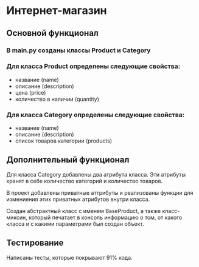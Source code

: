 # Интернет-магазин

## Основной функционал

### В main.py созданы классы Product и Category

### Для класса Product определены следующие свойства:

- название (name)
- описание (description)
- цена (price)
- количество в наличии (quantity)

### Для класса Category определены следующие свойства:

- название (name)
- описание (description)
- список товаров категории (products)

## Дополнительный функционал

Для класса Category добавлены два атрибута класса. Эти атрибуты хранят в себе количество категорий и количество товаров.

В проект добавлены приватные аттрибуты и реализованы функции для измениения этих приватных атрибутов внутри класса.

Создан абстрактный класс с именем BaseProduct, а также класс-миксин, который печатает в консоль информацию о том, от
какого класса и с какими параметрами был создан объект.

## Тестирование

Написаны тесты, которые покрывают 91% кода.